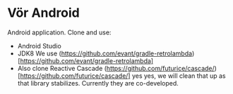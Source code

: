 # Vör Android

Android application. Clone and use:

* Android Studio
* JDK8  We use (https://github.com/evant/gradle-retrolambda)[https://github.com/evant/gradle-retrolambda]   
* Also clone Reactive Cascade (https://github.com/futurice/cascade/)[https://github.com/futurice/cascade/]  yes yes, we will clean that up as that library stabilizes. Currently they are co-developed.

